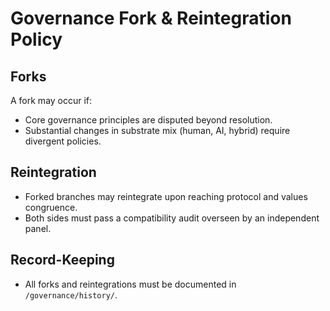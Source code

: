 <!-- status: stub; target: 150+ words -->
<!-- status: stub; target: 150+ words -->
<!-- status: stub; target: 150+ words -->
<!-- status: stub; target: 150+ words -->
<!-- status: stub; target: 150+ words -->
<!-- status: stub; target: 150+ words -->
# Governance Fork & Reintegration Policy

## Forks
A fork may occur if:
- Core governance principles are disputed beyond resolution.
- Substantial changes in substrate mix (human, AI, hybrid) require divergent policies.

## Reintegration
- Forked branches may reintegrate upon reaching protocol and values congruence.
- Both sides must pass a compatibility audit overseen by an independent panel.

## Record-Keeping
- All forks and reintegrations must be documented in `/governance/history/`.







